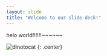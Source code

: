 ```yaml
---
layout: slide
title: "Welcome to our slide deck!"
---
```

helo world!!!!!!~~~~~~

![dinotocat](https://octodex.github.com/images/dinotocat.png)
{: .center}
